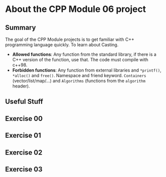 # About the CPP Module 06 project

## Summary
The goal of the CPP Module projects is to get familiar with C++ programming language quickly. To learn about Casting.
- **Allowed functions**: Any function from the standard library, if there is a C++ version of the function, use that. The code must compile with c++98.
- **Forbidden functions**: Any function from external libraries and `*printf()`, `*alloc()` and `free()`. Namespace and friend keyword. `Containers` (vector/list/map/...) and `Algorithms` (functions from the `algorithm` header).

## Useful Stuff


## Exercise 00

## Exercise 01

## Exercise 02

## Exercise 03

